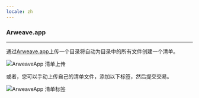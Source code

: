 ```yaml
---
locale: zh
---
```

### Arweave.app

---

通过[Arweave.app](http://Arweave.app)上传一个目录将自动为目录中的所有文件创建一个清单。

![ArweaveApp 清单上传](~@source/images/arweaveapp-manifest.png)

或者，您可以手动上传自己的清单文件，添加以下标签，然后提交交易。

![ArweaveApp 清单标签](~@source/images/arweaveapp-tags.png)